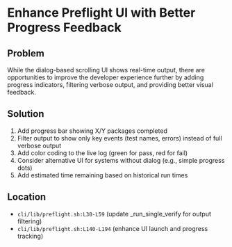 # Enhance Preflight UI with Better Progress Feedback

## Problem

While the dialog-based scrolling UI shows real-time output, there are opportunities to improve the developer experience further by adding progress indicators, filtering verbose output, and providing better visual feedback.

## Solution

1. Add progress bar showing X/Y packages completed
2. Filter output to show only key events (test names, errors) instead of full verbose output
3. Add color coding to the live log (green for pass, red for fail)
4. Consider alternative UI for systems without dialog (e.g., simple progress dots)
5. Add estimated time remaining based on historical run times

## Location

- `cli/lib/preflight.sh:L30-L59` (update _run_single_verify for output filtering)
- `cli/lib/preflight.sh:L140-L194` (enhance UI launch and progress tracking)